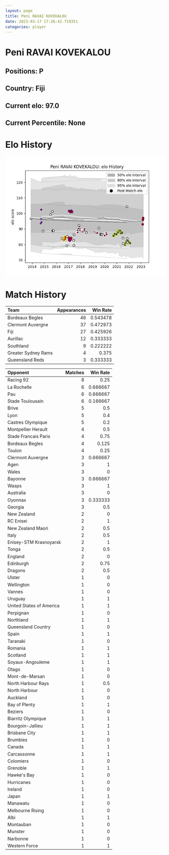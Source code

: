 ```yaml
---  
layout: page  
title: Peni RAVAI KOVEKALOU  
date: 2023-03-17 17:26:42.719351  
categories: player  
---
```

# Peni RAVAI KOVEKALOU

## Positions: P

## Country: Fiji

## Current elo: 97.0

## Current Percentile: None

# Elo History


![elo history](history_PeniRAVAIKOVEKALOU.png)
# Match History


| Team                |   Appearances |   Win Rate |
|:--------------------|--------------:|-----------:|
| Bordeaux Begles     |            46 |   0.543478 |
| Clermont Auvergne   |            37 |   0.472973 |
| Fiji                |            27 |   0.425926 |
| Aurillac            |            12 |   0.333333 |
| Southland           |             9 |   0.222222 |
| Greater Sydney Rams |             4 |   0.375    |
| Queensland Reds     |             3 |   0.333333 |

| Opponent                 |   Matches |   Win Rate |
|:-------------------------|----------:|-----------:|
| Racing 92                |         8 |   0.25     |
| La Rochelle              |         6 |   0.666667 |
| Pau                      |         6 |   0.666667 |
| Stade Toulousain         |         6 |   0.166667 |
| Brive                    |         5 |   0.5      |
| Lyon                     |         5 |   0.4      |
| Castres Olympique        |         5 |   0.2      |
| Montpellier Herault      |         4 |   0.5      |
| Stade Francais Paris     |         4 |   0.75     |
| Bordeaux Begles          |         4 |   0.125    |
| Toulon                   |         4 |   0.25     |
| Clermont Auvergne        |         3 |   0.666667 |
| Agen                     |         3 |   1        |
| Wales                    |         3 |   0        |
| Bayonne                  |         3 |   0.666667 |
| Wasps                    |         3 |   1        |
| Australia                |         3 |   0        |
| Oyonnax                  |         3 |   0.333333 |
| Georgia                  |         3 |   0.5      |
| New Zealand              |         2 |   0        |
| RC Enisei                |         2 |   1        |
| New Zealand Maori        |         2 |   0.5      |
| Italy                    |         2 |   0.5      |
| Enisey-STM Krasnoyarsk   |         2 |   1        |
| Tonga                    |         2 |   0.5      |
| England                  |         2 |   0        |
| Edinburgh                |         2 |   0.75     |
| Dragons                  |         2 |   0.5      |
| Ulster                   |         1 |   0        |
| Wellington               |         1 |   0        |
| Vannes                   |         1 |   0        |
| Uruguay                  |         1 |   1        |
| United States of America |         1 |   1        |
| Perpignan                |         1 |   0        |
| Northland                |         1 |   1        |
| Queensland Country       |         1 |   0        |
| Spain                    |         1 |   1        |
| Taranaki                 |         1 |   0        |
| Romania                  |         1 |   1        |
| Scotland                 |         1 |   1        |
| Soyaux-Angouleme         |         1 |   1        |
| Otago                    |         1 |   0        |
| Mont-de-Marsan           |         1 |   0        |
| North Harbour Rays       |         1 |   0.5      |
| North Harbour            |         1 |   0        |
| Auckland                 |         1 |   0        |
| Bay of Plenty            |         1 |   1        |
| Beziers                  |         1 |   0        |
| Biarritz Olympique       |         1 |   1        |
| Bourgoin-Jallieu         |         1 |   1        |
| Brisbane City            |         1 |   1        |
| Brumbies                 |         1 |   0        |
| Canada                   |         1 |   1        |
| Carcassonne              |         1 |   1        |
| Colomiers                |         1 |   0        |
| Grenoble                 |         1 |   1        |
| Hawke's Bay              |         1 |   0        |
| Hurricanes               |         1 |   0        |
| Ireland                  |         1 |   0        |
| Japan                    |         1 |   1        |
| Manawatu                 |         1 |   0        |
| Melbourne Rising         |         1 |   0        |
| Albi                     |         1 |   1        |
| Montauban                |         1 |   0        |
| Munster                  |         1 |   0        |
| Narbonne                 |         1 |   0        |
| Western Force            |         1 |   1        |